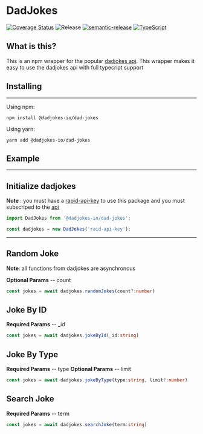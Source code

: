 # DadJokes
[![Coverage Status](https://coveralls.io/repos/github/DadJokes-io/DadJokes-npm/badge.svg?branch=master)](https://coveralls.io/github/DadJokes-io/DadJokes-npm?branch=master)
![Release](https://github.com/DadJokes-io/DadJokes-npm/workflows/Release/badge.svg)
[![semantic-release](https://img.shields.io/badge/%20%20%F0%9F%93%A6%F0%9F%9A%80-semantic--release-e10079.svg)](https://github.com/semantic-release/semantic-release)
[![TypeScript](https://badges.frapsoft.com/typescript/code/typescript.svg?v=101)](https://www.typescriptlang.org/)
## What is this?

This is an npm wrapper for the popular [dadjokes api]("https://dadjokes.io"). This wrapper makes it easy to use the dadjokes api with full typecript support

## Installing

---

Using npm:

```
npm install @dadjokes-io/dad-jokes
```

Using yarn:

```
yarn add @dadjokes-io/dad-jokes
```

## Example  
---
## Initialize dadjokes


 **Note** : you must have a [rapid-api-key]("https://docs.rapidapi.com/docs/keys") to use this package and you must subscriped to the [api]("https://rapidapi.com/KegenGuyll/api/dad-jokes")

```ts
import DadJokes from '@dadjokes-io/dad-jokes';

const dadjokes = new DadJokes('raid-api-key');
```
---
## Random Joke
**Note**: all functions from dadjokes are asynchronous

**Optional Params** -- count

```ts
const jokes = await dadjokes.randomJokes(count?:number)
```

## Joke By ID

**Required Params** -- _id
```ts
const jokes = await dadjokes.jokeById(_id:string)
```

## Joke By Type

**Required Params** -- type
**Optional Params** -- limit
```ts
const jokes = await dadjokes.jokeByType(type:string, limit?:number)
```

## Search Joke

**Required Params** -- term
```ts
const jokes = await dadjokes.searchJoke(term:string)
```